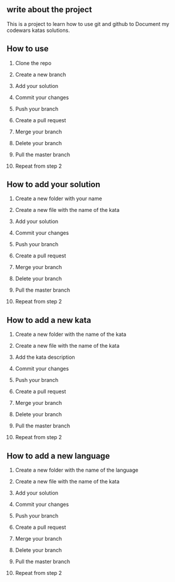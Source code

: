 ## write about the project

This is a project to learn how to use git and github to Document my codewars katas solutions.

## How to use

1. Clone the repo

2. Create a new branch

3. Add your solution

4. Commit your changes

5. Push your branch

6. Create a pull request

7. Merge your branch

8. Delete your branch

9. Pull the master branch

10. Repeat from step 2

## How to add your solution

1. Create a new folder with your name

2. Create a new file with the name of the kata

3. Add your solution

4. Commit your changes

5. Push your branch

6. Create a pull request

7. Merge your branch

8. Delete your branch

9. Pull the master branch

10. Repeat from step 2

## How to add a new kata

1. Create a new folder with the name of the kata

2. Create a new file with the name of the kata

3. Add the kata description

4. Commit your changes

5. Push your branch

6. Create a pull request

7. Merge your branch

8. Delete your branch

9. Pull the master branch

10. Repeat from step 2

## How to add a new language

1. Create a new folder with the name of the language

2. Create a new file with the name of the kata

3. Add your solution

4. Commit your changes

5. Push your branch

6. Create a pull request

7. Merge your branch

8. Delete your branch

9. Pull the master branch

10. Repeat from step 2

